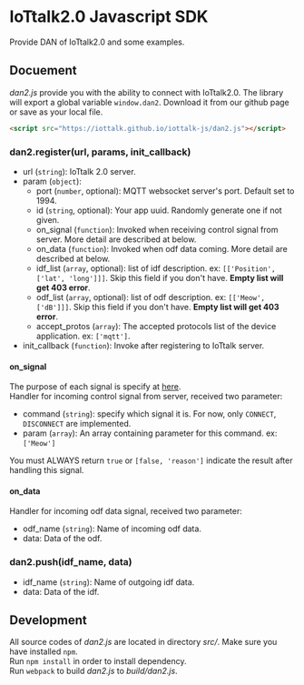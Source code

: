 # IoTtalk2.0 Javascript SDK

Provide DAN of IoTtalk2.0 and some examples.  


## Docuement

_dan2.js_ provide you with the ability to connect with IoTtalk2.0. The library will export a global variable `window.dan2`. Download it from our github page or save as your local file.
```html
<script src="https://iottalk.github.io/iottalk-js/dan2.js"></script>
```

### dan2.register(url, params, init_callback)
- url (`string`): IoTtalk 2.0 server.
- param (`object`): 
    - port (`number`, optional): MQTT websocket server's port. Default set to 1994.
    - id (`string`, optional): Your app uuid. Randomly generate one if not given.
    - on_signal (`function`): Invoked when receiving control signal from server. More detail are described at below.
    - on_data (`function`): Invoked when odf data coming. More detail are described at below.
    - idf_list (`array`, optional): list of idf description. ex: `[['Position', ['lat', 'long']]]`. Skip this field if you don't have. __Empty list will get 403 error__.
    - odf_list (`array`, optional): list of odf description. ex: `[['Meow', ['dB']]]`. Skip this field if you don't have. __Empty list will get 403 error__.
    - accept_protos (`array`): The accepted protocols list of the device application. ex: `['mqtt']`.
- init_callback (`function`): Invoke after registering to IoTtalk server.

#### on_signal
The purpose of each signal is specify at [here](http://iottalk-spec.readthedocs.io/en/latest/protos/res_control_proto.html#control-signal).  
Handler for incoming control signal from server, received two parameter:  
- command (`string`): specify which signal it is. For now, only `CONNECT`, `DISCONNECT` are implemented.
- param (`array`): An array containing parameter for this command. ex: `['Meow']`  

You must ALWAYS return `true` or `[false, 'reason']` indicate the result after handling this signal.  

#### on_data
Handler for incoming odf data signal, received two parameter:  
- odf_name (`string`): Name of incoming odf data.
- data: Data of the odf.

### dan2.push(idf_name, data)
- idf_name (`string`): Name of outgoing idf data.
- data: Data of the idf.

## Development
All source codes of _dan2.js_ are located in directory _src/_. Make sure you have installed `npm`.  
Run `npm install` in order to install dependency.  
Run `webpack` to build _dan2.js_ to _build/dan2.js_.

